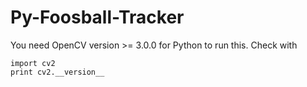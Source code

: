 # Py-Foosball-Tracker

You need OpenCV version >= 3.0.0 for Python to run this. Check with 
```
import cv2
print cv2.__version__
```

